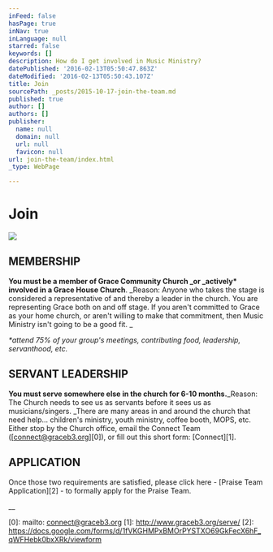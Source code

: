 ```yaml
---
inFeed: false
hasPage: true
inNav: true
inLanguage: null
starred: false
keywords: []
description: How do I get involved in Music Ministry?
datePublished: '2016-02-13T05:50:47.863Z'
dateModified: '2016-02-13T05:50:43.107Z'
title: Join
sourcePath: _posts/2015-10-17-join-the-team.md
published: true
author: []
authors: []
publisher:
  name: null
  domain: null
  url: null
  favicon: null
url: join-the-team/index.html
_type: WebPage

---
```

# Join
![](https://s3-us-west-2.amazonaws.com/the-grid-img/p/e5974284232f72b1d3ff5a7ea33c0fdeafcc78f4.jpg)

## MEMBERSHIP

**You must be a member of Grace Community Church _or _actively\* involved in a Grace House Church**.  _Reason: Anyone who takes the stage is considered a representative of and thereby a leader in the church. You are representing Grace both on and off stage. If you aren't committed to Grace as your home church, or aren't willing to make that commitment, then Music Ministry isn't going to be a good fit. _

_\*attend 75% of your group's meetings, contributing food, leadership, servanthood, etc._

## SERVANT LEADERSHIP

**You must serve somewhere else in the church for 6-10 months.**_Reason: The Church needs to see us as servants before it sees us as musicians/singers. _There are many areas in and around the church that need help... children's ministry, youth ministry, coffee booth, MOPS, etc.  Either stop by the Church office, email the Connect Team ([connect@graceb3.org][0]), or fill out this short form: [Connect][1]. 

## APPLICATION

Once those two requirements are satisfied, please click here - [Praise Team Application][2] - to formally apply for the Praise Team. 

__

[0]: mailto: connect@graceb3.org
[1]: http://www.graceb3.org/serve/
[2]: https://docs.google.com/forms/d/1fVKGHMPxBMOrPYSTXO69GkFecX6hF_qWFHebk0bxXRk/viewform